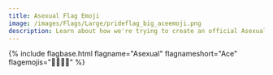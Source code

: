 ```yaml
---
title: Asexual Flag Emoji
image: /images/Flags/Large/prideflag_big_aceemoji.png
description: Learn about how we're trying to create an official Asexual Flag Emoji!
---
```


{% include flagbase.html flagname="Asexual" flagnameshort="Ace" flagemojis="🖤🐘🤍💜" %}